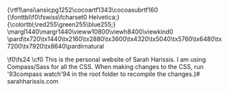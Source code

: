 {\rtf1\ansi\ansicpg1252\cocoartf1343\cocoasubrtf160
{\fonttbl\f0\fswiss\fcharset0 Helvetica;}
{\colortbl;\red255\green255\blue255;}
\margl1440\margr1440\vieww10800\viewh8400\viewkind0
\pard\tx720\tx1440\tx2160\tx2880\tx3600\tx4320\tx5040\tx5760\tx6480\tx7200\tx7920\tx8640\pardirnatural

\f0\fs24 \cf0 This is the personal website of Sarah Harissis. I am using Compass/Sass for all the CSS. When making changes to the CSS, run \'93compass watch\'94 in the root folder to recompile the changes.}# sarahharissis.com
